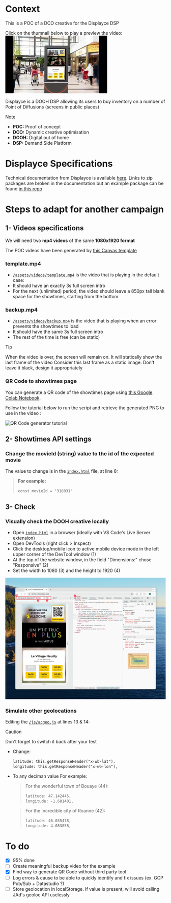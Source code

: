 # Context

This is a POC of a DCO creative for the Displayce DSP

Click on the thumnail below to play a preview the video:
[![Click to play a preview the video](/sources/thumbnail.webp)](https://youtu.be/6hZJUEpEAQs)

Displayce is a DOOH DSP allowing its users to buy inventory on a number of Point of Diffusions (screens in public places)

> [!NOTE]
> - **POC:** Proof of concept
> - **DCO:** Dynamic creative optimisation
> - **DOOH:** Digital out of home
> - **DSP:** Demand Side Platform

# Displayce Specifications

Technical documentation from Displayce is available [here](https://helpdesk.displayce.com/fr/knowledge/cat%C3%A9gories/guide-de-la-dco-avec-displayce).
Links to zip packages are broken in the documentation but an example package can be found [in this repo](sources/6409d1f2c56d7.zip)

# Steps to adapt for another campaign

## 1- Videos specifications

We will need two **mp4 videos** of the same **1080x1920 format**

The POC videos have been generated by [this Canvas template ](https://www.canva.com/design/DAGFkuJSILk/T3Vy7QhPYdkcjv8gOfXgig)

### template.mp4

- [`/assets/videos/template.mp4`](/assets/videos/template.mp4) is the video that is playing in the default case:
- It should have an exactly 3s full screen intro
- For the next (unlimited) period, the video should leave a 850px tall blank space for the showtimes, starting from the bottom

### backup.mp4

- [`/assets/videos/backup.mp4`](/assets/videos/backup.mp4) is the video that is playing when an error prevents the showtimes to load
- It should have the same 3s full screen intro
- The rest of the time is free (can be static)

> [!TIP]
> When the video is over, the screen will remain on. 
> It will statically show the last frame of the video
> Consider this last frame as a static image. 
> Don't leave it black, design it appropriately

### QR Code to showtimes page

You can generate a QR code of the showtimes page using [this Google Colab Notebook](https://colab.research.google.com/drive/1DSV1140blaEkKR2OIF6HtXryXlCajZsh).

Follow the tutorial below to run the script and retrieve the generated PNG to use in the video :

<img alt="QR Code generator tutorial" src="/sources/QR Code generation.gif">

## 2- Showtimes API settings

### Change the movieId (string) value to the id of the expected movie

The value to change is in the [`ìndex.html`](ìndex.html#L8) file, at line 8:

  > **For example:**
  > ```
  > const movieId = "318031"
  > ```

## 3- Check

### Visually check the DOOH creative locally

  - Open [`index.html`](index.html) in a browser (ideally with VS Code's Live Server extension)
  - Open DevTools (right click > Inspect)
  - Click the desktop/mobile icon to active mobile device mode in the left upper corner of the DevTool window (1)
  - At the top of the website window, in the field "Dimensions:" chose "Responsive" (2)
  - Set the width to 1080 (3) and the height to 1920 (4)

<img alt="QR Code generator tutorial" src="/sources/preview.png">

### Simulate other geolocations

Editing the [`/js/acgeo.js`](/js/acgeo.js#L13-L14) at lines 13 & 14:

> [!CAUTION]
> Don't forget to switch it back after your test

  - Change:
    ```
    latitude: this.getResponseHeader("x-wb-lat"),
    longitude: this.getResponseHeader("x-wb-lon"),
    ```
  - To any deciman value
    For example:
    > For the wonderful town of Bouaye (44):
    > ```
    > latitude: 47.142445,
    > longitude: -1.681401,
    > ```

    > For the incredible city of Roanne (42):
    > ```
    > latitude: 46.035478,
    > longitude: 4.083858,
    > ```

# To do 

- [x] 95% done
- [ ] Create meaningful backup video for the example
- [x] Find way to generate QR Code without third party tool
- [ ] Log errors & cause to be able to quickly identify and fix issues (ex. GCP Pub/Sub + Datastudio ?)
- [ ] Store geolocation in localStorage. If value is present, will avoid calling JAd's geoloc API uselessly